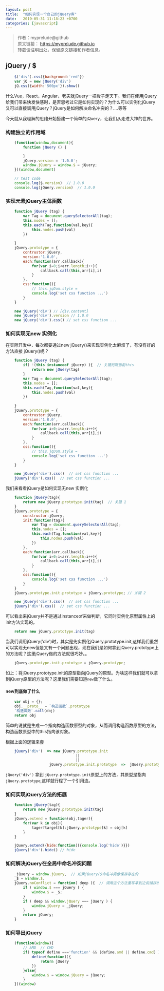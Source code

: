 ```yaml
---
layout: post
title:  "如何实现一个自己的jQuery库"
date:   2019-05-31 11:18:23 +0700
categories: [javascript]
---
```

>作者：myprelude@github  
原文链接： https://myprelude.github.io   
转载请注明出处，保留原文链接和作者信息。

## jQuery / $

```javascript
    $('div').css({background:'red'})
    var jQ = new jQuery('div')
    jQ.css({width:'500px'}).show()
```
什么Vue，React，Angular，老夫就jQuery一把梭子走天下。我们在使用jQuery给我们带来快发快感时，是否思考过它是如何实现的？为什么可以实例化jQuery又可以直接调用jQuery？jQuery是如何解决命名冲突的？....等等 

今天就从我理解的思维开始搭建一个简单的jQuery，让我们从走进大神的世界。


### 构建独立的作用域

```javascript
    (function(window,document){
        function jQuery () {

        }
        jQuery.version = '1.0.0';
        window.jQuery = window.$ = jQuery;
    })(window,document)

    // test code
    console.log($.version)  // 1.0.0
    console.log(jQuery.version)  // 1.0.0
```

### 实现元素jQuery主体函数

```javascript
    function jQuery (tag) {
        var Tag = document.querySelectorAll(tag);
        this.nodes = [];
        this.each(Tag,function(val,key){
            this.nodes.push(val)
        })
        
    }
    jQuery.prototype = {
        contrustor:jQuery,
        version:'1.0.0',
        each:function(arr,callback){
            for(var i=0;i<arr.length;i++){
                callback.call(this,arr[i],i)
            }  
        },
        css:function(){
            // this.jqDom.style = 
            console.log('set css function ...')
        }
    }

    new jQuery('div') // [div.content]
    new jQuery('div').version // 1.0.0
    new jQuery('div').css() // set css function ...
```

### 如何实现无new 实例化

在实际开发中，每次都要通过new jQuery()来实现实例化太麻烦了，有没有好的方法直接 jQuery()呢？

```javascript
    function jQuery (tag) {
        if( !(this instanceof jQuery) ){  // 关键判断当前this
            return new jQuery(tag)
        }
        var Tag = document.querySelectorAll(tag);
        this.nodes = [];
        this.each(Tag,function(val,key){
            this.nodes.push(val)
        })
        
    }
    jQuery.prototype = {
        contrustor:jQuery,
        version:'1.0.0',
        each:function(arr,callback){
            for(var i=0;i<arr.length;i++){
                callback.call(this,arr[i],i)
            }  
        },
        css:function(){
            // this.jqDom.style = 
            console.log('set css function ...')
        }
    }

    new jQuery('div').css()  // set css function ...
    jQuery('div').css()  // set css function ...
```
我们来看看jQuery是如何实现无new 实例化

```javascript
    function jQuery(tag){
        return new jQuery.prototype.init(tag)  // 关键 1
    }
    jQuery.prototype = {
        constructor:jQuery,
        init:function(tag){
            var Tag = document.querySelectorAll(tag);
            this.nodes = [];
            this.each(Tag,function(val,key){
                this.nodes.push(val)
            })
        },
        each:function(arr,callback){
            for(var i=0;i<arr.length;i++){
                callback.call(this,arr[i],i)
            }  
        },
        css:function(){
            console.log('set css function ...')
        }
    }
    jQuery.prototype.init.prototype = jQuery.prototype; // 关键 2

    new jQuery('div').css()  // set css function ...
    jQuery('div').css()  // set css function ...
```
可以看出来jQuery并不是通过instanceof来做判断，它同时实例化原型属性上的init方法实现的。

```javascript
    return new jQuery.prototype.init(tag) 
```
当我们调用jQuery('div')时，其实是先实例化jQuery.prototype.init,这样我们虽然可以实现无new但是又有一个问题出现，现在我们是如何拿到jQuery.prototype上的方法呢？这里jQuery做的方法就很巧妙。。

```javascript
    jQuery.prototype.init.prototype = jQuery.prototype; 
```
如上：将jQuery.prototype.init的原型指向jQuery的原型。为啥这样我们就可以拿到jQuery原型的方法呢？这里我们需要知道`new`做了什么。

#### new到底做了什么

```javascript
    var obj = {};
    obj.__proto__ = `构造函数`.prototype
    `构造函数`.call(obj)
    return obj
```
简单的说就是生成一个指向构造函数原型的对象，从而调用构造函数原型的方法，构造函数原型中的this指向该对象。

根据上面的逻辑来套

```javascript
    jQuery('div')  => new jQuery.prototype.init  
                                ||
                                ||
                    jQuery.prototype.init.prototype  =>  jQuery.prototype          
```
`jQuery('div')` 拿到 `jQuery.prototype.init`原型上的方法，其原型是指向 `jQuery.prototype`,这样就行程了一个引用连。

### 如何实现jQuery方法的拓展

```javascript
    function jQuery(tag){
        return new jQuery.prototype.init(tag)  
    }
    jQuery.extend = function(obj,tager){
        for(var k in obj){
            tager?target[k]:jQuery.prototype[k] = obj[k]
        }
    }

    jQuery.extend({hide:function(){console.log('hide')}})
    jQuery('div').hide() // hide 
```


### 如何解决jQuery在全局中命名冲突问题
```javascript
    _jQuery = window.jQuery,  // 如果jQuery/$命名冲突像保存存在的
    _$ = window.$,
    jQuery.noConflict = function( deep ){  // 调用这个方法重写拿到之前储存的jQuery
        if ( window.$ === jQuery ) {
            window.$ = _$;
        }
        if ( deep && window.jQuery === jQuery ) {
            window.jQuery = _jQuery;
        }
        return jQuery;
    }
```

### 如何导出jQuery

```javascript
    (function(window){
        // AMD  // CMD
        if( typeof define ==='function' && (define.amd || define.cmd) ){
            define(function(){
                return jQuery
            })
        }else{
            window.$ = window.jQuery = jQuery;
        }
    })(window)
```
